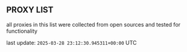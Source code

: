 ## PROXY LIST

all proxies in this list were collected from open sources and tested for functionality

last update: `2025-03-28 23:12:30.945311+00:00` UTC
